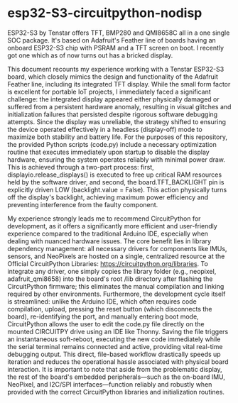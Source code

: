 # esp32-S3-circuitpython-nodisp
ESP32-S3 by Tenstar offers TFT, BMP280 and QMI8658C all in a one single SOC package. It's based on Adafruit's Feather line of boards having an onboard ESP32-S3 chip with PSRAM and a TFT screen on boot. I recently got one which as of now turns out has a bricked display.

This document recounts my experience working with a Tenstar ESP32-S3 board, which closely mimics the design and functionality of the Adafruit Feather line, including its integrated TFT display. While the small form factor is excellent for portable IoT projects, I immediately faced a significant challenge: the integrated display appeared either physically damaged or suffered from a persistent hardware anomaly, resulting in visual glitches and initialization failures that persisted despite rigorous software debugging attempts. Since the display was unreliable, the strategy shifted to ensuring the device operated effectively in a headless (display-off) mode to maximize both stability and battery life. For the purposes of this repository, the provided Python scripts (code.py) include a necessary optimization routine that executes immediately upon startup to disable the display hardware, ensuring the system operates reliably with minimal power draw. This is achieved through a two-part process: first, displayio.release_displays() is executed to free up critical RAM resources held by the software driver, and second, the board.TFT_BACKLIGHT pin is explicitly driven LOW (backlight.value = False). This action physically turns off the display's backlight, achieving maximum power efficiency and preventing interference from the faulty component.

My experience strongly leads me to recommend CircuitPython for development, as it offers a significantly more efficient and user-friendly experience compared to the traditional Arduino IDE, especially when dealing with nuanced hardware issues. The core benefit lies in library dependency management: all necessary drivers for components like IMUs, sensors, and NeoPixels are hosted on a single, centralized resource at the Official CircuitPython Libraries: https://circuitpython.org/libraries. To integrate any driver, one simply copies the library folder (e.g., neopixel, adafruit_qmi8658) into the board's root /lib directory after flashing the CircuitPython firmware; this eliminates the manual compilation and linking required by other environments. Furthermore, the development cycle itself is streamlined: unlike the Arduino IDE, which often requires code compilation, upload, pressing the reset button (which disconnects the board), re-identifying the port, and manually entering boot mode, CircuitPython allows the user to edit the code.py file directly on the mounted CIRCUITPY drive using an IDE like Thonny. Saving the file triggers an instantaneous soft-reboot, executing the new code immediately while the serial terminal remains connected and active, providing vital real-time debugging output. This direct, file-based workflow drastically speeds up iteration and reduces the operational hassle associated with physical board interaction. It is important to note that aside from the problematic display, the rest of the board's embedded peripherals—such as the on-board IMU, NeoPixel, and I2C/SPI interfaces—function reliably and robustly when provided with the correct CircuitPython libraries and initialization routines.
